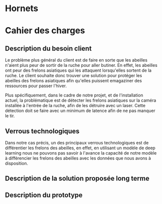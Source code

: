 # Hornets


# Cahier des charges


## Description du besoin client
Le problème plus général du client est de faire en sorte que les abeilles n'aient plus peur de sortir de la ruche pour aller butiner. En effet, les abeilles ont peur des frelons asiatiques qui les attaquent lorsqu'elles sortent de la ruche. Le client souhaite donc trouver une solution pour protéger les abeilles des frelons asiatiques afin qu'elles puissent emagaziner des ressources pour passer l'hiver.

Plus spécifiquement, dans le cadre de notre projet, et de l'installation actuel, la problématique est de détecter les frelons asiatiques sur la caméra installée à l'entrée de la ruche, afin de les détruire avec un laser. Cette détection doit se faire avec un minimum de latence afin de ne pas manquer le tir.
## Verrous technologiques
Dans notre cas précis, un des principaux verrous technologiques est de différentier les frelons des abeilles, en effet, en utilisant un modèle de deep learning nous ne pouvons pas savoir à l'avance la capacité de notre modèle à différencier les frelons des abeilles avec les données que nous avons à disposition.
## Description de la solution proposée long terme

## Description du prototype 


